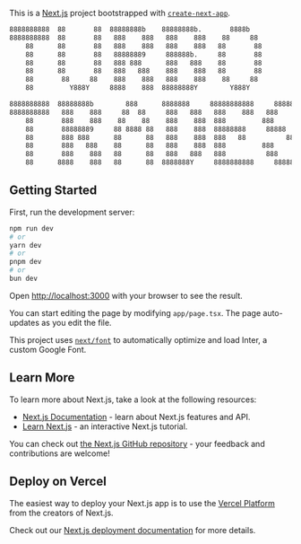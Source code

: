 This is a [Next.js](https://nextjs.org/) project bootstrapped with [`create-next-app`](https://github.com/vercel/next.js/tree/canary/packages/create-next-app).
```bash
8888888888  88       88  88888888b    88888888b.       8888b     
8888888888  88       88   888    888   888    888    88     88    
    88      88       88   888    888   888    888   88       88      
    88      88       88   88888889     888888b.     88       88      
    88      88       88   888 888      888   888    88       88      
    88      88       88   888   888    888    888   88       88      
    88       88     88    888    888   888    888    88     88              
    88         Y888Y     8888    888  88888888Y        Y888Y         

8888888888  88888888b        888      8888888     88888888888     88888b
8888888888   888    888     88  88     888   888   888    888   888    888
    88       888    888    88    88    888    888  888         888
    88       88888889     88 8888 88   888    888  88888888     88888
    88       888 888      88      88   888    888  888   88          88888
    88       888   888    88      88   888    888  888         888      888
    88       888    888   88      88   888   888   888          888    888
    88      8888    888   88      88  8888888Y     8888888888     88888Y  
```
## Getting Started

First, run the development server:

```bash
npm run dev
# or
yarn dev
# or
pnpm dev
# or
bun dev
```

Open [http://localhost:3000](http://localhost:3000) with your browser to see the result.

You can start editing the page by modifying `app/page.tsx`. The page auto-updates as you edit the file.

This project uses [`next/font`](https://nextjs.org/docs/basic-features/font-optimization) to automatically optimize and load Inter, a custom Google Font.

## Learn More

To learn more about Next.js, take a look at the following resources:

- [Next.js Documentation](https://nextjs.org/docs) - learn about Next.js features and API.
- [Learn Next.js](https://nextjs.org/learn) - an interactive Next.js tutorial.

You can check out [the Next.js GitHub repository](https://github.com/vercel/next.js/) - your feedback and contributions are welcome!

## Deploy on Vercel

The easiest way to deploy your Next.js app is to use the [Vercel Platform](https://vercel.com/new?utm_medium=default-template&filter=next.js&utm_source=create-next-app&utm_campaign=create-next-app-readme) from the creators of Next.js.

Check out our [Next.js deployment documentation](https://nextjs.org/docs/deployment) for more details.
